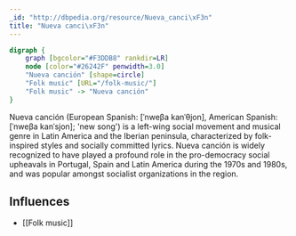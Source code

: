 ```yaml
---
_id: "http://dbpedia.org/resource/Nueva_canci\xF3n"
title: "Nueva canci\xF3n"
---
```


```dot
digraph {
	graph [bgcolor="#F3DDB8" rankdir=LR]
	node [color="#26242F" penwidth=3.0]
	"Nueva canción" [shape=circle]
	"Folk music" [URL="/folk-music/"]
	"Folk music" -> "Nueva canción"
}
```

Nueva canción (European Spanish: [ˈnweβa kanˈθjon], American Spanish: [ˈnweβa kanˈsjon]; 'new song') is a left-wing social movement and musical genre in Latin America and the Iberian peninsula, characterized by folk-inspired styles and socially committed lyrics. Nueva canción is widely recognized to have played a profound role in the pro-democracy social upheavals in Portugal, Spain and Latin America during the 1970s and 1980s, and was popular amongst socialist organizations in the region.

## Influences
- [[Folk music]]
